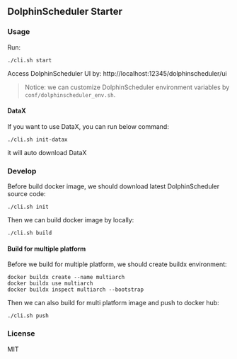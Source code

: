 ## DolphinScheduler Starter

### Usage

Run:

```shell
./cli.sh start
```

Access DolphinScheduler UI by: http://localhost:12345/dolphinscheduler/ui

> Notice: we can customize DolphinScheduler environment variables by `conf/dolphinscheduler_env.sh`.

#### DataX

If you want to use DataX, you can run below command:

```shell
./cli.sh init-datax
```

it will auto download DataX

### Develop

Before build docker image, we should download latest DolphinScheduler source code:

```shell
./cli.sh init
```

Then we can build docker image by locally:

```shell
./cli.sh build
```

#### Build for multiple platform

Before we build for multiple platform, we should create buildx environment:

```shell
docker buildx create --name multiarch
docker buildx use multiarch
docker buildx inspect multiarch --bootstrap
```

Then we can also build for multi platform image and push to docker hub:

```shell
./cli.sh push
```

### License

MIT
